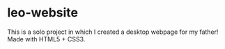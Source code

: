 # leo-website
 This is a solo project in which I created a desktop webpage for my father!
 Made with HTML5 + CSS3.
